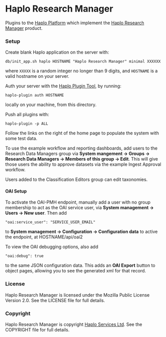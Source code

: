 
# Haplo Research Manager

Plugins to the [Haplo Platform](http://haplo.org) which implement the [Haplo Research Manager](http://www.research-manager.co.uk) product.


### Setup

Create blank Haplo application on the server with:

`db/init_app.sh haplo HOSTNAME "Haplo Research Manager" minimal XXXXXX`

where `XXXXX` is a random integer no longer than 9 digits, and `HOSTNAME` is a valid hostname on your server.

Auth your server with the [Haplo Plugin Tool](http://docs.haplo.org/dev/tool/plugin), by running:
	
`haplo-plugin auth HOSTNAME`

locally on your machine, from this directory.

Push all plugins with:

`haplo-plugin -p ALL`

Follow the links on the right of the home page to populate the system with some test data.

To use the example workflow and reporting dashboards, add users to the Research Data Managers group via **System mangement -> Groups -> Research Data Managers -> Members of this group -> Edit**. This will give those users the ability to approve datasets via the example Ingest Approval workflow.

Users added to the Classification Editors group can edit taxonomies.

#### OAI Setup

To activate the OAI-PMH endpoint, manually add a user with no group membership to act as the OAI service user, via 
**System management -> Users -> New user**. Then add

`"oai:service_user": "SERVICE_USER_EMAIL"`

to **System management -> Configuration -> Configuration data** to active the endpoint, at HOSTNAME/api/oai2

To view the OAI debugging options, also add

`"oai:debug": true`

to the same JSON configuration data. This adds an **OAI Export** button to object pages, allowing you to see the generated xml for that record.


### License

Haplo Research Manager is licensed under the Mozilla Public License Version 2.0. See the LICENSE file for full details.

### Copyright

Haplo Research Manager is copyright [Haplo Services Ltd](http://www.haplo-services.com). See the COPYRIGHT file for full details.
